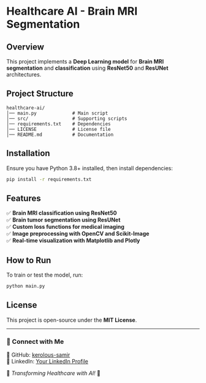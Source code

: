 # Healthcare AI - Brain MRI Segmentation

## Overview
This project implements a **Deep Learning model** for **Brain MRI segmentation** and **classification** using **ResNet50** and **ResUNet** architectures.

## Project Structure
```
healthcare-ai/
│── main.py             # Main script
│── src/                # Supporting scripts
│── requirements.txt    # Dependencies
│── LICENSE             # License file
│── README.md           # Documentation
```

## Installation
Ensure you have Python 3.8+ installed, then install dependencies:

```bash
pip install -r requirements.txt
```

## Features
✅ **Brain MRI classification using ResNet50**  
✅ **Brain tumor segmentation using ResUNet**  
✅ **Custom loss functions for medical imaging**  
✅ **Image preprocessing with OpenCV and Scikit-Image**  
✅ **Real-time visualization with Matplotlib and Plotly**  

## How to Run
To train or test the model, run:
```bash
python main.py
```

## License
This project is open-source under the **MIT License**.

---

### 🔗 Connect with Me
📌 GitHub: [kerolous-samir](https://github.com/kerolous-samir)  
📌 LinkedIn: [Your LinkedIn Profile](https://www.linkedin.com/in/kerolous-samir)  

🚀 *Transforming Healthcare with AI!* 🎯
